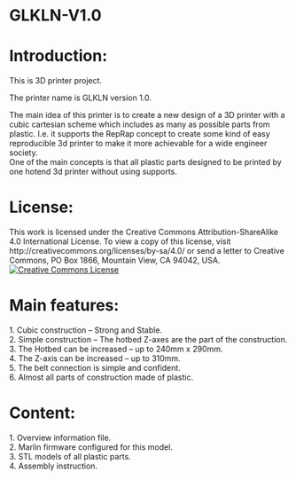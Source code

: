 # GLKLN-V1.0

<p><h1>Introduction:</h1></p>
<p>This is 3D printer project.</p>
<p>The printer name is GLKLN version 1.0.</p>
<p>The main idea of this printer is to create a new design of a 3D printer with a cubic cartesian scheme which includes as many as possible parts from plastic. I.e. it supports the RepRap concept to create some kind of easy reproducible 3d printer to make it more achievable for a wide engineer society.<br/>
One of the main concepts is that all plastic parts designed to be printed by one hotend 3d printer without using supports.</p>
<p><h1>License:</h1></p>
<p>This work is licensed under the Creative Commons Attribution-ShareAlike 4.0 International License. To view a copy of this license, visit http://creativecommons.org/licenses/by-sa/4.0/ or send a letter to Creative Commons, PO Box 1866, Mountain View, CA 94042, USA.<br/>
<a rel="license" href="http://creativecommons.org/licenses/by-sa/4.0/"><img alt="Creative Commons License" style="border-width:0" src="https://i.creativecommons.org/l/by-sa/4.0/88x31.png" /></a><br/>
</p>
<p><h1>Main features:</h1>
1. Cubic construction – Strong and Stable.<br/>
2. Simple construction – The hotbed Z-axes are the part of the construction.<br/>
3. The Hotbed can be increased – up to 240mm x 290mm.<br/>
4. The Z-axis can be increased – up to 310mm.<br/>
5. The belt connection is simple and confident.<br/>
6. Almost all parts of construction made of plastic.</p>
<p><h1>Content:</h1>
1. Overview information file.<br/>
2. Marlin firmware configured for this model.<br/>
3. STL models of all plastic parts.<br/>
4. Assembly instruction.<br/></p>
